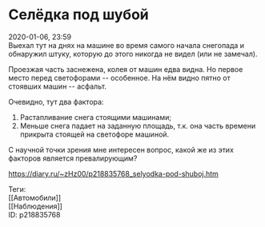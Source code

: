 Селёдка под шубой
==================

   
 2020-01-06, 23:59   
  Выехал тут на днях на машине во время самого начала снегопада и обнаружил штуку, которую до этого никогда не видел (или не замечал).   
   
 Проезжая часть заснежена, колея от машин едва видна. Но первое место перед светофорами -- особенное. На нём видно пятно от стоявших машин -- асфальт.   
   
 Очевидно, тут два фактора:   
 1. Растапливание снега стоящими машинами;   
 2. Меньше снега падает на заданную площадь, т.к. она часть времени прикрыта стоящей на светофоре машиной.   
   
 С научной точки зрения мне интересен вопрос, какой же из этих факторов является превалирующим?   
    
 <https://diary.ru/~zHz00/p218835768_selyodka-pod-shuboj.htm>   
   
 Теги:   
 [[Автомобили]]   
 [[Наблюдения]]   
 ID: p218835768